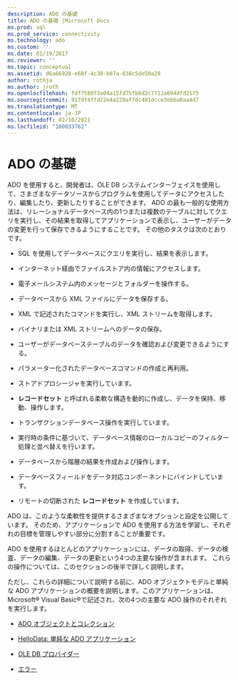 ```yaml
---
description: ADO の基礎
title: ADO の基礎 |Microsoft Docs
ms.prod: sql
ms.prod_service: connectivity
ms.technology: ado
ms.custom: ''
ms.date: 01/19/2017
ms.reviewer: ''
ms.topic: conceptual
ms.assetid: d6a66928-e68f-4c38-b87a-838c5de50a28
author: rothja
ms.author: jroth
ms.openlocfilehash: fdf7580f3a04a15fd75fb6d2c7712a694dfd2175
ms.sourcegitcommit: 917df4ffd22e4a229af7dc481dcce3ebba0aa4d7
ms.translationtype: MT
ms.contentlocale: ja-JP
ms.lasthandoff: 02/10/2021
ms.locfileid: "100033762"
---
```

# <a name="ado-fundamentals"></a>ADO の基礎
ADO を使用すると、開発者は、OLE DB システムインターフェイスを使用して、さまざまなデータソースからプログラムを使用してデータにアクセスしたり、編集したり、更新したりすることができます。 ADO の最も一般的な使用方法は、リレーショナルデータベース内の1つまたは複数のテーブルに対してクエリを実行し、その結果を取得してアプリケーションで表示し、ユーザーがデータの変更を行って保存できるようにすることです。 その他のタスクは次のとおりです。  
  
-   SQL を使用してデータベースにクエリを実行し、結果を表示します。  
  
-   インターネット経由でファイルストア内の情報にアクセスします。  
  
-   電子メールシステム内のメッセージとフォルダーを操作する。  
  
-   データベースから XML ファイルにデータを保存する。  
  
-   XML で記述されたコマンドを実行し、XML ストリームを取得します。  
  
-   バイナリまたは XML ストリームへのデータの保存。  
  
-   ユーザーがデータベーステーブルのデータを確認および変更できるようにする。  
  
-   パラメーター化されたデータベースコマンドの作成と再利用。  
  
-   ストアドプロシージャを実行しています。  
  
-   **レコードセット** と呼ばれる柔軟な構造を動的に作成し、データを保持、移動、操作します。  
  
-   トランザクションデータベース操作を実行しています。  
  
-   実行時の条件に基づいて、データベース情報のローカルコピーのフィルター処理と並べ替えを行います。  
  
-   データベースから階層の結果を作成および操作します。  
  
-   データベースフィールドをデータ対応コンポーネントにバインドしています。  
  
-   リモートの切断された **レコードセット** を作成しています。  
  
 ADO は、このような柔軟性を提供するさまざまなオプションと設定を公開しています。 そのため、アプリケーションで ADO を使用する方法を学習し、それぞれの目標を管理しやすい部分に分割することが重要です。  
  
 ADO を使用するほとんどのアプリケーションには、データの取得、データの検査、データの編集、データの更新という4つの主要な操作が含まれます。 これらの操作については、このセクションの後半で詳しく説明します。  
  
 ただし、これらの詳細について説明する前に、ADO オブジェクトモデルと単純な ADO アプリケーションの概要を説明します。このアプリケーションは、Microsoft® Visual Basic®で記述され、次の4つの主要な ADO 操作のそれぞれを実行します。  
  
-   [ADO オブジェクトとコレクション](./ado-objects-and-collections.md)  
  
-   [HelloData: 単純な ADO アプリケーション](./hellodata-a-simple-ado-application.md)  
  
-   [OLE DB プロバイダー](./ole-db-providers-ado.md)  
  
-   [エラー](./errors-ado.md)